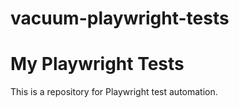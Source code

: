 # vacuum-playwright-tests
# My Playwright Tests
This is a repository for Playwright test automation.
